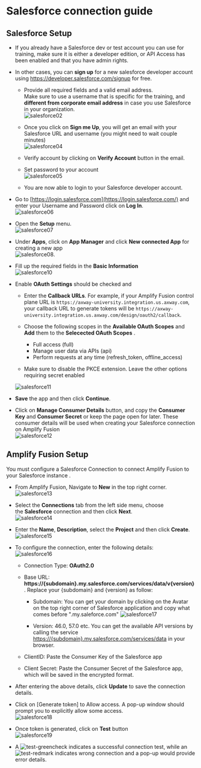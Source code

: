 # Salesforce connection guide

## Salesforce Setup

- If you already have a Salesforce dev or test account you can use for training, make sure it is either a developer edition, or API Access has been enabled and that you have admin rights.
- In other cases, you can **sign up** for a new salesforce developer account using <https://developer.salesforce.com/signup> for free.
  - Provide all required fields and a valid email address. \
  Make sure to use a username that is specific for the training, and **different from corporate email address** in case you use Salesforce in your organization. \
  ![salesforce02](salesforce-connection/salesforce02.png)

  - Once you click on **Sign me Up**, you will get an email with your Salesforce URL and username (you might need to wait couple minutes) \
  ![salesforce04](salesforce-connection/salesforce04.png)

  - Verify account by clicking on **Verify Account** button in the email.

  - Set password to your account \
  ![salesforce05](salesforce-connection/salesforce05.png)

  - You are now able to login to your Salesforce developer account.

- Go to [https://login.salesforce.com](https://login.salesforce.com/) and enter your Username and Password click on **Log In**. \
  ![salesforce06](salesforce-connection/salesforce06.png)

- Open the **Setup** menu. \
  ![salesforce07](salesforce-connection/salesforce07.png)

- Under **Apps**, click on **App Manager** and click **New connected App** for creating a new app \
  ![salesforce08](salesforce-connection/salesforce09.png).

- Fill up the required fields in the **Basic Information** \
  ![salesforce10](salesforce-connection/salesforce10.png)

- Enable **OAuth Settings** should be checked and
  - Enter the **Callback URLs**. For example, if your Amplify Fusion control plane URL is  `https://axway-university.integration.us.axway.com`, your callback URL to generate tokens will be `https://axway-university.integration.us.axway.com/design/oauth2/callback`.
  - Choose the following scopes in the **Available OAuth Scopes** and **Add** them to the **Selecected OAuth Scopes** .
    - Full access (full)
    - Manage user data via APIs (api)
    - Perform requests at any time (refresh_token, offline_access)

  - Make sure to disable the PKCE extension. Leave the other options requiring secret enabled

  ![salesforce11](salesforce-connection/salesforce11.png)

- **Save** the app and then click **Continue**.

- Click on **Manage Consumer Details** button, and copy the **Consumer Key** and **Consumer Secret** or keep the page open for later. These consumer details will be used when creating your Salesforce connection on Amplify Fusion \
  ![salesforce12](salesforce-connection/salesforce12.png)

## Amplify Fusion Setup

You must configure a Salesforce Connection to connect Amplify Fusion to your Salesforce instance .

- From Amplify Fusion, Navigate to **New** in the top right corner. \
![salesforce13](salesforce-connection/salesforce13.png)

- Select the **Connections** tab from the left side menu, choose the **Salesforce** connection and then click **Next**. \
![salesforce14](salesforce-connection/salesforce14.png)

- Enter the **Name**, **Description**, select the **Project** and then click **Create**. \
![salesforce15](salesforce-connection/salesforce15.png)

- To configure the connection, enter the following details:\
![salesforce16](salesforce-connection/salesforce16.png)

  - Connection Type: **OAuth2.0** 

  - Base URL:  **https://{subdomain}.my.salesforce.com/services/data/v{version}**. Replace your {subdomain} and {version} as follow: 

    - Subdomain: You can get your domain by clicking on the Avatar on the top right corner of Salesforce application and copy what comes before ".my.saleforce.com"
      ![salesforce17](salesforce-connection/salesforce17.png)

    - Version: 46.0, 57.0 etc.  You can get the available API versions by calling the service <https://{subdomain}.my.salesforce.com/services/data> in your browser.

  - ClientID: Paste the Consumer Key of the Salesforce app

  - Client Secret: Paste the Consumer Secret of the Salesforce app, which will be saved in the encrypted format.

- After entering the above details, click **Update** to save the connection details.

- Click on [Generate token] to Allow access. A pop-up window should prompt you to explicitly allow some access. \
![salesforce18](salesforce-connection/salesforce18.png)

- Once token is generated, click on **Test** button \
![salesforce19](salesforce-connection/salesforce19.png)

- A ![test-greencheck](salesforce-connection/test-greencheck.png) indicates a successful connection test, while an ![test-redmark](salesforce-connection/test-redmark.png) indicates wrong connection and a pop-up would provide error details.
